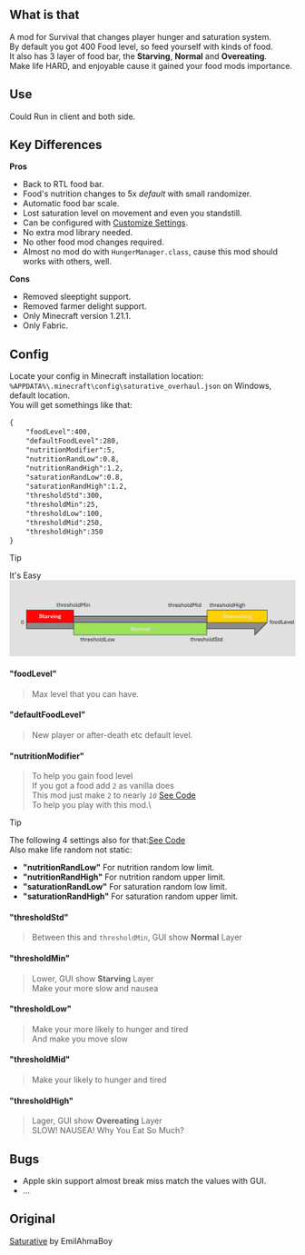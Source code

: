 ## What is that
A mod for Survival that changes player hunger and saturation system.\
By default you got 400 Food level, so feed yourself with kinds of food.\
It also has 3 layer of food bar, the **Starving**, **Normal** and **Overeating**.\
Make life HARD, and enjoyable cause it gained your food mods importance.

## Use
Could Run in client and both side.

## Key Differences
**Pros**
- Back to RTL food bar.
- Food's nutrition changes to 5x *default* with small randomizer.
- Automatic food bar scale.
- Lost saturation level on movement and even you standstill.
- Can be configured with [Customize Settings](https://github.com/FelixAgairu/saturative_overhaul/edit/master/README.md#config).
- No extra mod library needed.
- No other food mod changes required.
- Almost no mod do with `HungerManager.class`, cause this mod should works with others, well.

**Cons**
- Removed sleeptight support.
- Removed farmer delight support.
- Only Minecraft version 1.21.1.
- Only Fabric.

## Config
Locate your config in Minecraft installation location:\
`%APPDATA%\.minecraft\config\saturative_overhaul.json` on Windows, default location.\
You will get somethings like that:
```
{
	"foodLevel":400,
	"defaultFoodLevel":280,
	"nutritionModifier":5,
	"nutritionRandLow":0.8,
	"nutritionRandHigh":1.2,
	"saturationRandLow":0.8,
	"saturationRandHigh":1.2,
	"thresholdStd":300,
	"thresholdMin":25,
	"thresholdLow":100,
	"thresholdMid":250,
	"thresholdHigh":350
}
```
> [!TIP]
> It's Easy\
![PIC](src/main/resources/assets/saturative_overhaul/pic/2.jpg)

#### "foodLevel"
> Max level that you can have.

#### "defaultFoodLevel"
> New player or after-death etc default level.

#### "nutritionModifier"
> To help you gain food level\
> If you got a food add `2` as vanilla does\
> This mod just make `2` to nearly *`10`* [See Code](src/main/java/dev/emilahmaboy/felixagairu/saturative_overhaul/mixin/HungerManagerMixin.java)\
> To help you play with this mod.\

> [!TIP]
> The following 4 settings also for that:[See Code](src/main/java/dev/emilahmaboy/felixagairu/saturative_overhaul/tools/LimitRandomizer.java)\
> Also make life random not static:

- **"nutritionRandLow"**
For nutrition random low limit.
- **"nutritionRandHigh"**
For nutrition random upper limit.
- **"saturationRandLow"**
For saturation random low limit.
- **"saturationRandHigh"**
For saturation random upper limit.

#### "thresholdStd"
> Between this and `thresholdMin`, GUI show **Normal** Layer

#### "thresholdMin"
> Lower, GUI show **Starving** Layer\
> Make your more slow and nausea

#### "thresholdLow"
> Make your more likely to hunger and tired\
> And make you move slow

#### "thresholdMid"
> Make your likely to hunger and tired

#### "thresholdHigh"
> Lager, GUI show **Overeating** Layer\
> SLOW! NAUSEA! Why You Eat So Much?


## Bugs
- Apple skin support almost break miss match the values with GUI.
- ...

## Original
[Saturative](https://github.com/EmilAhmaBoy/saturative) by EmilAhmaBoy
